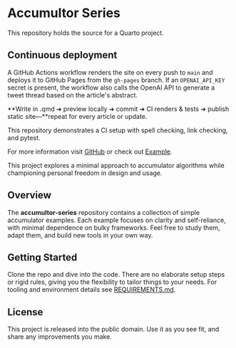
# Accumultor Series

This repository holds the source for a Quarto project.

## Continuous deployment

A GitHub Actions workflow renders the site on every push to `main` and deploys
it to GitHub Pages from the `gh-pages` branch. If an `OPENAI_API_KEY` secret is
present, the workflow also calls the OpenAI API to generate a tweet thread based
on the article's abstract.

**Write in .qmd ➜ preview locally ➜ commit ➜ CI renders & tests ➜ publish static site—**repeat for every article or update.

This repository demonstrates a CI setup with spell checking, link checking, and pytest.

For more information visit [GitHub](https://github.com) or check out [Example](https://example.com).

This project explores a minimal approach to accumulator algorithms while championing personal freedom in design and usage.

## Overview

The **accumultor-series** repository contains a collection of simple accumulator examples. Each example focuses on clarity and self-reliance, with minimal dependence on bulky frameworks. Feel free to study them, adapt them, and build new tools in your own way.

## Getting Started

Clone the repo and dive into the code. There are no elaborate setup steps or rigid rules, giving you the flexibility to tailor things to your needs.
For tooling and environment details see [REQUIREMENTS.md](REQUIREMENTS.md).

## License

This project is released into the public domain. Use it as you see fit, and share any improvements you make.

